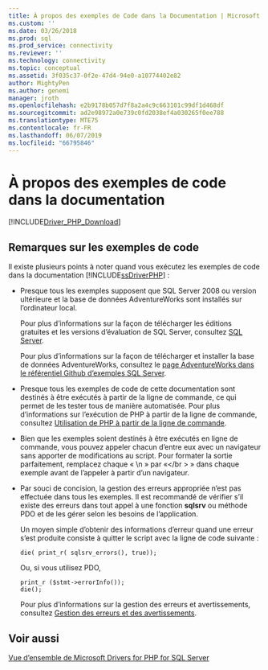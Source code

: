 ```yaml
---
title: À propos des exemples de Code dans la Documentation | Microsoft Docs
ms.custom: ''
ms.date: 03/26/2018
ms.prod: sql
ms.prod_service: connectivity
ms.reviewer: ''
ms.technology: connectivity
ms.topic: conceptual
ms.assetid: 3f035c37-0f2e-47d4-94e0-a10774402e82
author: MightyPen
ms.author: genemi
manager: jroth
ms.openlocfilehash: e2b9178b057d7f8a2a4c9c663101c99df1d468df
ms.sourcegitcommit: ad2e98972a0e739c0fd2038ef4a030265f0ee788
ms.translationtype: MTE75
ms.contentlocale: fr-FR
ms.lasthandoff: 06/07/2019
ms.locfileid: "66795846"
---
```

# <a name="about-code-examples-in-the-documentation"></a>À propos des exemples de code dans la documentation
[!INCLUDE[Driver_PHP_Download](../../includes/driver_php_download.md)]

## <a name="remarks-about-the-code-examples"></a>Remarques sur les exemples de code
Il existe plusieurs points à noter quand vous exécutez les exemples de code dans la documentation [!INCLUDE[ssDriverPHP](../../includes/ssdriverphp_md.md)] :  
  
-   Presque tous les exemples supposent que SQL Server 2008 ou version ultérieure et la base de données AdventureWorks sont installés sur l’ordinateur local.  
  
    Pour plus d’informations sur la façon de télécharger les éditions gratuites et les versions d’évaluation de SQL Server, consultez [SQL Server](https://go.microsoft.com/fwlink/?LinkID=120193).  
  
    Pour plus d’informations sur la façon de télécharger et installer la base de données AdventureWorks, consultez le [page AdventureWorks dans le référentiel Github d’exemples SQL Server](https://github.com/Microsoft/sql-server-samples/tree/master/samples/databases/adventure-works).
  
-   Presque tous les exemples de code de cette documentation sont destinés à être exécutés à partir de la ligne de commande, ce qui permet de les tester tous de manière automatisée. Pour plus d’informations sur l’exécution de PHP à partir de la ligne de commande, consultez [Utilisation de PHP à partir de la ligne de commande](https://php.net/manual/en/features.commandline.php).  
  
-   Bien que les exemples soient destinés à être exécutés en ligne de commande, vous pouvez appeler chacun d’entre eux avec un navigateur sans apporter de modifications au script. Pour formater la sortie parfaitement, remplacez chaque « \n » par «\<\/br > » dans chaque exemple avant de l’appeler à partir d’un navigateur.  
  
-   Par souci de concision, la gestion des erreurs appropriée n’est pas effectuée dans tous les exemples. Il est recommandé de vérifier s’il existe des erreurs dans tout appel à une fonction **sqlsrv** ou méthode PDO et de les gérer selon les besoins de l’application.  
  
    Un moyen simple d’obtenir des informations d’erreur quand une erreur s’est produite consiste à quitter le script avec la ligne de code suivante :  
  
    ```  
    die( print_r( sqlsrv_errors(), true));  
    ```  
  
    Ou, si vous utilisez PDO,  
  
    ```  
    print_r ($stmt->errorInfo());  
    die();  
    ```  
  
    Pour plus d’informations sur la gestion des erreurs et avertissements, consultez [Gestion des erreurs et des avertissements](../../connect/php/handling-errors-and-warnings.md).  
  
## <a name="see-also"></a>Voir aussi  
[Vue d’ensemble de Microsoft Drivers for PHP for SQL Server](../../connect/php/overview-of-the-php-sql-driver.md)
  
